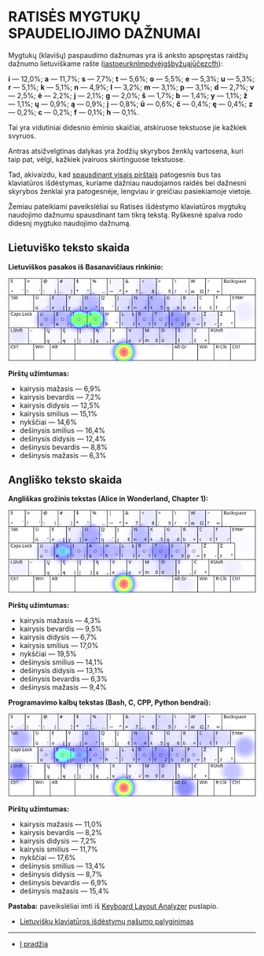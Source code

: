 
# RATISĖS MYGTUKŲ SPAUDELIOJIMO DAŽNUMAI

Mygtukų (klavišų) paspaudimo dažnumas yra iš anksto apspręstas raidžių dažnumo lietuviškame rašte ([iastoeurknlmpdvėjgšbyžųąįūčęzcfh](lt-raidziu-daznumas.txt)):

__i__ — 12,0%; __a__ — 11,7%; __s__ — 7,7%; __t__ — 5,6%; __o__ — 5,5%; __e__ — 5,3%; __u__ — 5,3%; __r__ — 5,1%; __k__ — 5,1%; __n__ — 4,9%; __l__ — 3,2%; __m__ — 3,1%; __p__ — 3,1%; __d__ — 2,7%; __v__ — 2,5%; __ė__ — 2,2%; __j__ — 2,1%; __g__ — 2,0%; __š__ — 1,7%; __b__ — 1,4%; __y__ — 1,1%; __ž__ — 1,1%; __ų__ — 0,9%; __ą__ — 0,9%; __į__ — 0,8%; __ū__ — 0,6%; __č__ — 0,4%; __ę__ — 0,4%; __z__ — 0,2%; __c__ — 0,2%; __f__ — 0,1%; __h__ — 0,1%.

Tai yra vidutiniai didesnio ėminio skaičiai, atskiruose tekstuose jie kažkiek svyruos.

Antras atsižvelgtinas dalykas yra žodžių skyrybos ženklų vartosena, kuri taip pat, vėlgi, kažkiek įvairuos skirtinguose tekstuose.

Tad, akivaizdu, kad [spausdinant visais pirštais](spausdinimo-visais-pirstais-tvarka.md) patogesnis bus tas klaviatūros išdėstymas, kuriame dažniau naudojamos raidės bei dažnesni skyrybos ženklai yra patogesnėje, lengviau ir greičiau pasiekiamoje vietoje.

Žemiau pateikiami paveikslėliai su Ratisės išdėstymo klaviatūros mygtukų naudojimo dažnumu spausdinant tam tikrą tekstą. Ryškesnė spalva rodo didesnį mygtuko naudojimo dažnumą.

## Lietuviško teksto skaida

__Lietuviškos pasakos iš Basanavičiaus rinkinio:__

![Mygtukų naudojimas Ratisės išdėstyme renkant lietuvišką tekstą](images/ratises-mygtuku-naudojimas.png)

__Pirštų užimtumas:__

+ kairysis mažasis — 6,9%
+ kairysis bevardis — 7,2%
+ kairysis didysis — 12,5%
+ kairysis smilius — 15,1%
+ nykščiai — 14,6%
+ dešinysis smilius — 16,4%
+ dešinysis didysis — 12,4%
+ dešinysis bevardis — 8,8%
+ dešinysis mažasis — 6,3%


## Angliško teksto skaida

__Angliškas grožinis tekstas (Alice in Wonderland, Chapter 1):__

![Mygtukų naudojimas Ratisės išdėstyme renkant anglišką tekstą](images/ratises-mygtuku-naudojimas-angliskas.png)

__Pirštų užimtumas:__

+ kairysis mažasis — 4,3%
+ kairysis bevardis — 9,5%
+ kairysis didysis — 6,7%
+ kairysis smilius — 17,0%
+ nykščiai — 19,5%
+ dešinysis smilius — 14,1%
+ dešinysis didysis — 13,1%
+ dešinysis bevardis — 6,3%
+ dešinysis mažasis — 9,4%


__Programavimo kalbų tekstas (Bash, C, CPP, Python bendrai):__

![Mygtukų naudojimas Ratisės išdėstyme renkant programavimo kalbų tekstą](images/ratises-mygtuku-naudojimas-programavimas.png)

__Pirštų užimtumas:__

+ kairysis mažasis — 11,0%
+ kairysis bevardis — 8,2%
+ kairysis didysis — 7,2%
+ kairysis smilius — 11,7%
+ nykščiai — 17,6%
+ dešinysis smilius — 13,4%
+ dešinysis didysis — 8,7%
+ dešinysis bevardis — 6,9%
+ dešinysis mažasis — 15,4%


__Pastaba:__ paveikslėliai imti iš [Keyboard Layout Analyzer](http://patorjk.com/keyboard-layout-analyzer/#/main) puslapio.

+ [Lietuviškų klaviatūros išdėstymų našumo palyginimas](lt-isdestymu-palyginimas.md)

-------------------------

+ [Į pradžią](../README.md)
